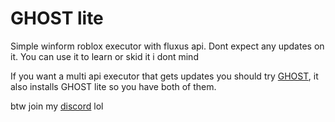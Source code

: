 # GHOST lite

Simple winform roblox executor with fluxus api. Dont expect any updates on it. You can use it to learn or skid it i dont mind

If you want a multi api executor that gets updates you should try [GHOST](https://github.com/TheRealCrazyfuy/GHOST-bootstrapper/releases), it also installs GHOST lite so you have both of them.

btw join my [discord](https://discord.gg/FnnHGWpgk8) lol
